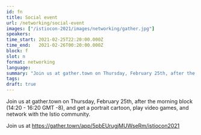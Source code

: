 ```yaml
---
id: fn
title: Social event
url: /networking/social-event
images: ["/istiocon-2021/images/networking/gather.jpg"]
speakers:
time_start: 2021-02-25T22:20:00.000Z
time_end:   2021-02-26T00:20:00.000Z
block: f
slot: n
format: networking
language: 
summary: "Join us at gather.town on Thursday, February 25th, after the morning block (14:20 - 16:20 GMT -8), and get a portrait cartoon, play video games, and network with the Istio community."
tags:
draft: true
---
```


Join us at gather.town on Thursday, February 25th, after the morning block (14:20 - 16:20 GMT -8), and get a portrait cartoon, play video games, and network with the Istio community.

Join us at https://gather.town/app/5pbEUrugjMUWseRm/istiocon2021